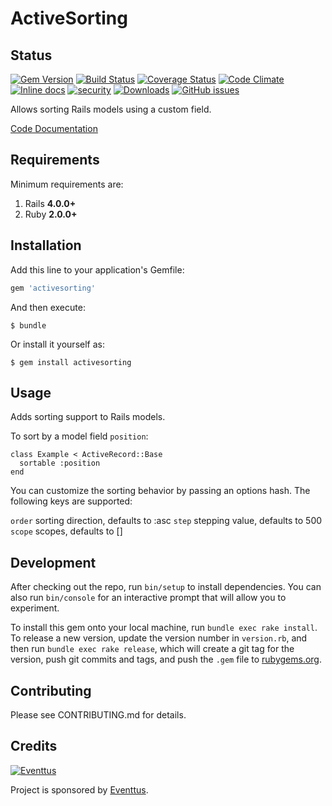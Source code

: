 # ActiveSorting

## Status

[![Gem Version](https://img.shields.io/gem/v/activesorting.svg)](http://rubygems.org/gems/activesorting)
[![Build Status](https://travis-ci.org/owahab/active_sorting.svg?branch=master)](https://travis-ci.org/owahab/active_sorting)
[![Coverage Status](https://coveralls.io/repos/github/owahab/active_sorting/badge.svg?branch=master)](https://coveralls.io/github/owahab/active_sorting?branch=master)
[![Code Climate](https://codeclimate.com/github/owahab/active_sorting/badges/gpa.svg)](https://codeclimate.com/github/owahab/active_sorting)
[![Inline docs](http://inch-ci.org/github/owahab/active_sorting.svg?branch=master)](http://inch-ci.org/github/owahab/active_sorting)
[![security](https://hakiri.io/github/owahab/active_sorting/master.svg)](https://hakiri.io/github/owahab/active_sorting/master)
[![Downloads](https://img.shields.io/gem/dtv/activesorting.svg)](http://rubygems.org/gems/activesorting)
[![GitHub issues](https://img.shields.io/github/issues/owahab/active_sorting.svg?maxAge=2592000)](https://github.com/owahab/active_sorting/issues)

Allows sorting Rails models using a custom field.

[Code Documentation](http://www.rubydoc.info/github/owahab/active_sorting)

## Requirements

Minimum requirements are:

1. Rails __4.0.0+__
2. Ruby __2.0.0+__


## Installation

Add this line to your application's Gemfile:

```ruby
gem 'activesorting'
```

And then execute:

    $ bundle

Or install it yourself as:

    $ gem install activesorting

## Usage

Adds sorting support to Rails models.

To sort by a model field `position`:

    class Example < ActiveRecord::Base
      sortable :position
    end

You can customize the sorting behavior by
passing an options hash. The following keys are supported:

  `order` sorting direction, defaults to :asc
  `step` stepping value, defaults to 500
  `scope` scopes, defaults to []

## Development

After checking out the repo, run `bin/setup` to install dependencies. You can also run `bin/console` for an interactive prompt that will allow you to experiment.

To install this gem onto your local machine, run `bundle exec rake install`. To release a new version, update the version number in `version.rb`, and then run `bundle exec rake release`, which will create a git tag for the version, push git commits and tags, and push the `.gem` file to [rubygems.org](https://rubygems.org).

## Contributing

Please see CONTRIBUTING.md for details.

## Credits

[![Eventtus](http://eventtus.com/css/images/logo.png)](http://eventtus.com)

Project is sponsored by [Eventtus](http://eventtus.com).
